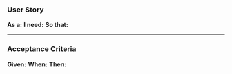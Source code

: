 ### User Story
**As a:**
**I need:**
**So that:**

---

### Acceptance Criteria
**Given:**
**When:**
**Then:**
